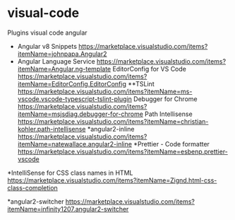 ﻿# visual-code

Plugins visual code angular

* Angular v8 Snippets
https://marketplace.visualstudio.com/items?itemName=johnpapa.Angular2
* Angular Language Service
https://marketplace.visualstudio.com/items?itemName=Angular.ng-template
EditorConfig for VS Code
https://marketplace.visualstudio.com/items?itemName=EditorConfig.EditorConfig
**TSLint
https://marketplace.visualstudio.com/items?itemName=ms-vscode.vscode-typescript-tslint-plugin
Debugger for Chrome
https://marketplace.visualstudio.com/items?itemName=msjsdiag.debugger-for-chrome
Path Intellisense
https://marketplace.visualstudio.com/items?itemName=christian-kohler.path-intellisense
*angular2-inline
https://marketplace.visualstudio.com/items?itemName=natewallace.angular2-inline
*Prettier - Code formatter
https://marketplace.visualstudio.com/items?itemName=esbenp.prettier-vscode

*IntelliSense for CSS class names in HTML
https://marketplace.visualstudio.com/items?itemName=Zignd.html-css-class-completion

*angular2-switcher
https://marketplace.visualstudio.com/items?itemName=infinity1207.angular2-switcher

